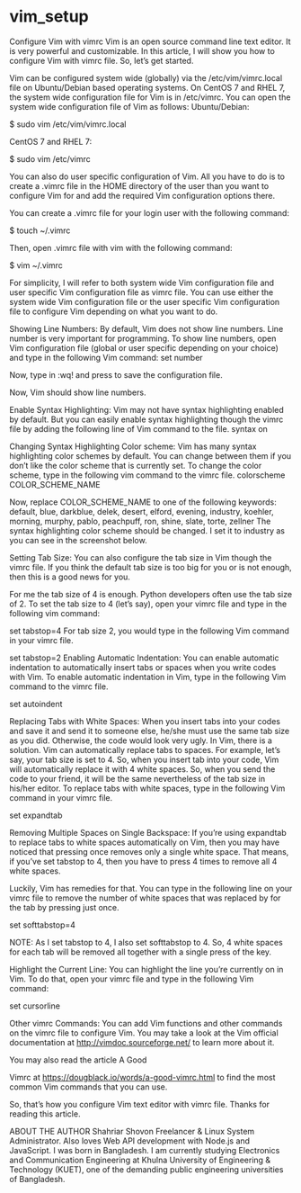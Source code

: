 # vim_setup

Configure Vim with vimrc
Vim is an open source command line text editor. It is very powerful and customizable. In this article, I will show you how to configure Vim with vimrc file. So, let’s get started.

Vim can be configured system wide (globally) via the /etc/vim/vimrc.local file on Ubuntu/Debian based operating systems. On CentOS 7 and RHEL 7, the system wide configuration file for Vim is in /etc/vimrc.
You can open the system wide configuration file of Vim as follows:
Ubuntu/Debian:

$ sudo vim /etc/vim/vimrc.local

CentOS 7 and RHEL 7:

$ sudo vim /etc/vimrc

You can also do user specific configuration of Vim. All you have to do is to create a .vimrc file in the HOME directory of the user than you want to configure Vim for and add the required Vim configuration options there.

You can create a .vimrc file for your login user with the following command:

$ touch ~/.vimrc

Then, open .vimrc file with vim with the following command:

$ vim ~/.vimrc

For simplicity, I will refer to both system wide Vim configuration file and user specific Vim configuration file as vimrc file. You can use either the system wide Vim configuration file or the user specific Vim configuration file to configure Vim depending on what you want to do.

Showing Line Numbers:
By default, Vim does not show line numbers. Line number is very important for programming.
To show line numbers, open Vim configuration file (global or user specific depending on your choice) and type in the following Vim command:
set number

Now, type in :wq! and press <Enter> to save the configuration file.

Now, Vim should show line numbers.

Enable Syntax Highlighting:
Vim may not have syntax highlighting enabled by default. But you can easily enable syntax highlighting though the vimrc file by adding the following line of Vim command to the file.
syntax on

Changing Syntax Highlighting Color scheme:
Vim has many syntax highlighting color schemes by default.  You can change between them if you don’t like the color scheme that is currently set.
To change the color scheme, type in the following vim command to the vimrc file.
colorscheme COLOR_SCHEME_NAME

Now, replace COLOR_SCHEME_NAME to one of the following keywords:
default, blue, darkblue, delek, desert, elford, evening, industry, koehler, morning, murphy, pablo, peachpuff, ron, shine, slate, torte, zellner
The syntax highlighting color scheme should be changed. I set it to industry as you can see in the screenshot below.

Setting Tab Size:
You can also configure the tab size in Vim though the vimrc file. If you think the default tab size is too big for you or is not enough, then this is a good news for you.

For me the tab size of 4 is enough. Python developers often use the tab size of 2.
To set the tab size to 4 (let’s say), open your vimrc file and type in the following vim command:

set tabstop=4
For tab size 2, you would type in the following Vim command in your vimrc file.

set tabstop=2
Enabling Automatic Indentation:
You can enable automatic indentation to automatically insert tabs or spaces when you write codes with Vim.
To enable automatic indentation in Vim, type in the following Vim command to the vimrc file.


set autoindent

Replacing Tabs with White Spaces:
When you insert tabs into your codes and save it and send it to someone else, he/she must use the same tab size as you did. Otherwise, the code would look very ugly. In Vim, there is a solution. Vim can automatically replace tabs to spaces. For example, let’s say, your tab size is set to 4. So, when you insert tab into your code, Vim will automatically replace it with 4 white spaces. So, when you send the code to your friend, it will be the same nevertheless of the tab size in his/her editor.
To replace tabs with white spaces, type in the following Vim command in your vimrc file.


set expandtab

Removing Multiple Spaces on Single Backspace:
If you’re using expandtab to replace tabs to white spaces automatically on Vim, then you may have noticed that pressing <Backspace> once removes only a single white space. That means, if you’ve set tabstop to 4, then you have to press <Backspace> 4 times to remove all 4 white spaces.

Luckily, Vim has remedies for that. You can type in the following line on your vimrc file to remove the number of white spaces that was replaced by for the tab by pressing <Backspace> just once.

set softtabstop=4

NOTE: As I set tabstop to 4, I also set softtabstop to 4. So, 4 white spaces for each tab will be removed all together with a single press of the <Backspace> key.

Highlight the Current Line:
You can highlight the line you’re currently on in Vim. To do that, open your vimrc file and type in the following Vim command:

set cursorline

 

 Other vimrc Commands:
 You can add Vim functions and other commands on the vimrc file to configure Vim. You may take a look at the Vim official documentation at http://vimdoc.sourceforge.net/ to learn more about it.

 You may also read the article A Good 

 Vimrc at https://dougblack.io/words/a-good-vimrc.html to find the most common Vim commands that you can use.

 So, that’s how you configure Vim text editor with vimrc file. Thanks for reading this article.

 ABOUT THE AUTHOR
 Shahriar Shovon
 Freelancer & Linux System Administrator. Also loves Web API development with Node.js and JavaScript. I was born in Bangladesh. I am currently studying Electronics and Communication Engineering at Khulna University of Engineering & Technology (KUET), one of the demanding public engineering universities of Bangladesh.


